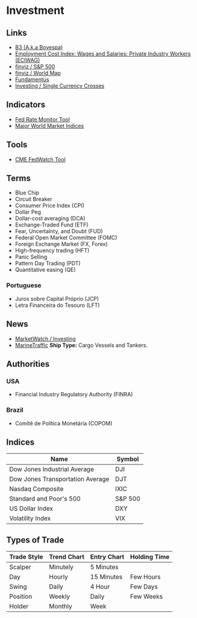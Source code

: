 # Investment

<!--
https://www.capitalresearch.com.br/blog/investimentos/cursos-da-b3/

https://app.pluralsight.com/guides/using-key-confidence-indicators-to-guide-investment-decisions

https://linkedin.com/learning/search?entityType=COURSE&keywords=Investment

https://lp.exame.com/academy/curso-iniciacao-primeiros-passos-para-investir-na-bolsa/?utm_source=ads&utm_medium=googleads-search&utm_campaign=iniciacao-investir-na-bolsa_n/a_conversao-search_predicta&utm_term=_18_personalizado_publicos-academy_mid&utm_content=texto-search_padrao2&gclid=Cj0KCQjwl9GCBhDvARIsAFunhsnShXgBPSzQiXeQigj-FI_IdDFhXul7ftJnE4CMM4fN3DgbDysO6uAaAjXgEALw_wcB

https://edu.b3.com.br/
-->

## Links

- [B3 (A.k.a Bovespa)](http://b3.com.br/)
- [Employment Cost Index: Wages and Salaries: Private Industry Workers (ECIWAG)](https://fred.stlouisfed.org/series/ECIWAG#0)
- [finviz / S&P 500](https://finviz.com/map.ashx?t=sec&st=ytd)
- [finviz / World Map](https://finviz.com/map.ashx?t=geo&st=ytd)
- [Fundamentus](https://fundamentus.com.br/)
- [Investing / Single Currency Crosses](https://investing.com/currencies/single-currency-crosses)

## Indicators

- [Fed Rate Monitor Tool](https://investing.com/central-banks/fed-rate-monitor)
- [Major World Market Indices](https://investing.com/indices/major-indices)

## Tools

- [CME FedWatch Tool](https://cmegroup.com/trading/interest-rates/countdown-to-fomc.html)

<!--
https://investidor10.com.br/
-->

## Terms

- Blue Chip
- Circuit Breaker
- Consumer Price Index (CPI)
- Dollar Peg
- Dollar-cost averaging (DCA)
- Exchange-Traded Fund (ETF)
- Fear, Uncertainty, and Doubt (FUD)
- Federal Open Market Committee (FOMC)
- Foreign Exchange Market (FX, Forex)
- High-frequency trading (HFT)
- Panic Selling
- Pattern Day Trading (PDT)
- Quantitative easing (QE)

### Portuguese

- Juros sobre Capital Próprio (JCP)
- Letra Financeira do Tesouro (LFT)

<!--
Pump and dump
Whale
Bagholder
Sats
No-coiner
Cryptosis
Shill
Vaporware
-->

## News

- [MarketWatch / Investing](https://marketwatch.com/investing?mod=top_nav)
- [MarineTraffic](https://marinetraffic.com/en/ais/home/centerx:125.3/centery:31.8/zoom:6) **Ship Type:** Cargo Vessels and Tankers.

## Authorities

### USA

- Financial Industry Regulatory Authority (FINRA)

### Brazil

- Comitê de Política Monetária (COPOM)

<!--
Funding  / Staking / Lending
-->

## Indices

| Name                             | Symbol  |
| -------------------------------- | ------- |
| Dow Jones Industrial Average     | DJI     |
| Dow Jones Transportation Average | DJT     |
| Nasdaq Composite                 | IXIC    |
| Standard and Poor's 500          | S&P 500 |
| US Dollar Index                  | DXY     |
| Volatility Index                 | VIX     |

## Types of Trade

| Trade Style | Trend Chart | Entry Chart | Holding Time |
| ----------- | ----------- | ----------- | ------------ |
| Scalper     | Minutely    | 5 Minutes   |              |
| Day         | Hourly      | 15 Minutes  | Few Hours    |
| Swing       | Daily       | 4 Hour      | Few Days     |
| Position    | Weekly      | Daily       | Few Weeks    |
| Holder      | Monthly     | Week        |              |

<!--
take
stop
-->

<!--
Mini Contract
HK50
Germany30
Nasdaq
Down Jones
-->

<!--
M1
M15
Overtrade
-->
